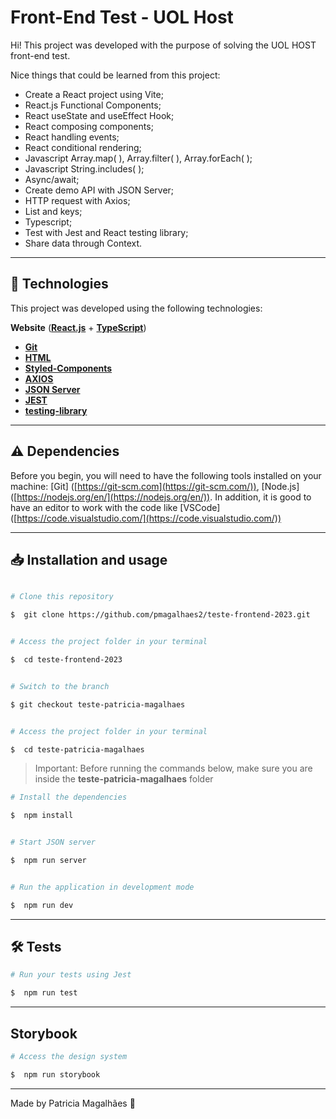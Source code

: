 # Front-End Test - UOL Host

Hi! This project was developed with the purpose of solving the UOL HOST front-end test.

Nice things that could be learned from this project:

- Create a React project using Vite;
- React.js Functional Components;
- React useState and useEffect Hook;
- React composing components;
- React handling events;
- React conditional rendering;
- Javascript Array.map( ), Array.filter( ), Array.forEach( );
- Javascript String.includes( );
- Async/await;
- Create demo API with JSON Server;
- HTTP request with Axios;
- List and keys;
- Typescript;
- Test with Jest and React testing library;
- Share data through Context.

---

## 🚀 Technologies

This project was developed using the following technologies:

**Website** (**[React.js](https://reactjs.org/)** + **[TypeScript](https://www.typescriptlang.org/)**)

- **[Git](https://git-scm.com/doc)**
- **[HTML](https://developer.mozilla.org/pt-BR/docs/Web/HTML)**
- **[Styled-Components](https://styled-components.com/)**
- **[AXIOS](https://axios-http.com/ptbr/docs/intro)**
- **[JSON Server](https://github.com/typicode/json-server)**
- **[JEST](https://jestjs.io/)**
- **[testing-library](https://testing-library.com/)**

---

## ⚠️ Dependencies

Before you begin, you will need to have the following tools installed on your machine: [Git] ([https://git-scm.com](https://git-scm.com/)), [Node.js] ([https://nodejs.org/en/](https://nodejs.org/en/)). In addition, it is good to have an editor to work with the code like [VSCode] ([https://code.visualstudio.com/](https://code.visualstudio.com/))

---

## 📥 Installation and usage

```bash

# Clone this repository

$  git clone https://github.com/pmagalhaes2/teste-frontend-2023.git


# Access the project folder in your terminal

$  cd teste-frontend-2023


# Switch to the branch

$ git checkout teste-patricia-magalhaes


# Access the project folder in your terminal

$  cd teste-patricia-magalhaes

```

> Important: Before running the commands below, make sure you are inside the **teste-patricia-magalhaes** folder


``` bash
# Install the dependencies

$  npm install


# Start JSON server

$  npm run server


# Run the application in development mode

$  npm run dev

```

---

## 🛠 Tests

```bash
# Run your tests using Jest

$  npm run test
```

---

## Storybook
```bash
# Access the design system

$  npm run storybook
```



---

Made by Patricia Magalhães 💙
